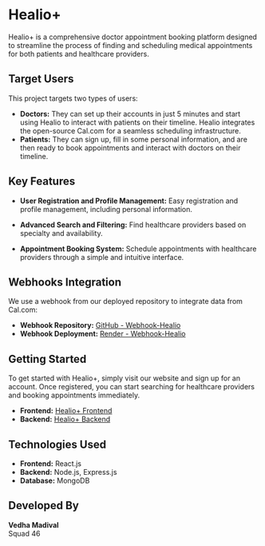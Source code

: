 # Healio+

Healio+ is a comprehensive doctor appointment booking platform designed to streamline the process of finding and scheduling medical appointments for both patients and healthcare providers.

## Target Users

This project targets two types of users:

- **Doctors:** They can set up their accounts in just 5 minutes and start using Healio to interact with patients on their timeline. Healio integrates the open-source Cal.com for a seamless scheduling infrastructure.
- **Patients:** They can sign up, fill in some personal information, and are then ready to book appointments and interact with doctors on their timeline.

## Key Features

- **User Registration and Profile Management:** Easy registration and profile management, including personal information.
  
- **Advanced Search and Filtering:** Find healthcare providers based on specialty and availability.
  
- **Appointment Booking System:** Schedule appointments with healthcare providers through a simple and intuitive interface.
  
## Webhooks Integration

We use a webhook from our deployed repository to integrate data from Cal.com:
- **Webhook Repository:** [GitHub - Webhook-Healio](https://github.com/vedhamadival/Webhook-Healio)
- **Webhook Deployment:** [Render - Webhook-Healio](https://webhook-healio.onrender.com)

## Getting Started

To get started with Healio+, simply visit our website and sign up for an account. Once registered, you can start searching for healthcare providers and booking appointments immediately.

- **Frontend:** [Healio+ Frontend](https://s46-vedhamadival-capstone-healio-kgp4.onrender.com)
- **Backend:** [Healio+ Backend](https://s46-vedhamadival-capstone-healio.onrender.com)

## Technologies Used

- **Frontend:** React.js
- **Backend:** Node.js, Express.js
- **Database:** MongoDB

## Developed By

**Vedha Madival**  
Squad 46
